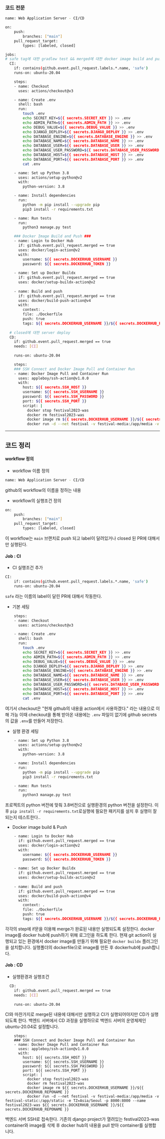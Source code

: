 ### 코드 전문

```Bash
name: Web Application Server - CI/CD

on:
    push:
        branches: ["main"]
    pull_request_target:
        types: [labeled, closed]

jobs:
# safe tag에 대한 gradlew test && merged에 대한 docker image build and push
  CI:
    if: contains(github.event.pull_request.labels.*.name, 'safe')
    runs-on: ubuntu-20.04

    steps:
    - name: Checkout
      uses: actions/checkout@v3

    - name: Create .env
      shell: bash
      run:
        touch .env
        echo SECRET_KEY=${{ secrets.SECRET_KEY }} >> .env
        echo ADMIN_PATH=${{ secrets.ADMIN_PATH }} >> .env
        echo DEBUG_VALUE=${{ secrets.DEBUG_VALUE }} >> .env
        echo DJANGO_DEPLOY=${{ secrets.DJANGO_DEPLOY }} >> .env
        echo DATABASE_ENGINE=${{ secrets.DATABASE_ENGINE }} >> .env
        echo DATABASE_NAME=${{ secrets.DATABASE_NAME }} >> .env
        echo DATABASE_USER=${{ secrets.DATABASE_USER }} >> .env
        echo DATABASE_USER_PASSWORD=${{ secrets.DATABASE_USER_PASSWORD }} >> .env
        echo DATABASE_HOST=${{ secrets.DATABASE_HOST }} >> .env
        echo DATABASE_PORT=${{ secrets.DATABASE_PORT }} >> .env
        cat .env

    - name: Set up Python 3.8
      uses: actions/setup-python@v2
      with:
        python-version: 3.8

    - name: Install dependencies
      run:
        python -m pip install --upgrade pip
        pip3 install -r requirements.txt

    - name: Run tests
      run:
	    python3 manage.py test

    ### Docker Image Build and Push ###
    - name: Login to Docker Hub
      if: github.event.pull_request.merged == true
      uses: docker/login-action@v2
      with:
        username: ${{ secrets.DOCKERHUB_USERNAME }}
        password: ${{ secrets.DOCKERHUB_TOKEN }}
            
    - name: Set up Docker Buildx
      if: github.event.pull_request.merged == true
      uses: docker/setup-buildx-action@v2
                
    - name: Build and push
      if: github.event.pull_request.merged == true
      uses: docker/build-push-action@v4
      with:
        context: .
        file: ./Dockerfile
        push: true
        tags: ${{ secrets.DOCKERHUB_USERNAME }}/${{ secrets.DOCKERHUB_REPONAME }}
  
  # closed에 대한 server deploy
  CD:
    if: github.event.pull_request.merged == true
    needs: [CI]
    
    runs-on: ubuntu-20.04

    steps:
    ### SSH Connect and Docker Image Pull and Container Run
    - name: Docker Image Pull and Container Run
      uses: appleboy/ssh-action@v1.0.0
      with:
        host: ${{ secrets.SSH_HOST }}
        username: ${{ secrets.SSH_USERNAME }}
        password: ${{ secrets.SSH_PASSWORD }}
        port: ${{ secrets.SSH_PORT }}
        script: |
          docker stop festival2023-was
          docker rm festival2023-was
          docker image rm ${{ secrets.DOCKERHUB_USERNAME }}/${{ secrets.DOCKERHUB_REPONAME }}
          docker run -d --net festival -v festival-media:/app/media -v festival-static:/app/static -e TZ=Asia/Seoul -p 8000:8000 --name festival2023-was ${{ secrets.DOCKERHUB_USERNAME }}/${{ secrets.DOCKERHUB_REPONAME }}
```


*** 
## 코드 정리
#### workflow 정의
- workflow 이름 정의
```Bash
name: Web Application Server - CI/CD
```
github의 workflow의 이름을 정하는 내용

- workflow의 실행조건 정의
```bash
on:
    push:
        branches: ["main"]
    pull_request_target:
        types: [labeled, closed]
```
이 workflow는 `main` 브랜치로 push 되고 label이 달려있거나 closed 된 PR에 대해서만 실행된다.
#### Job : CI
- CI 실행조건 추가
```Bash
CI:
    if: contains(github.event.pull_request.labels.*.name, 'safe')
    runs-on: ubuntu-20.04
```
`safe` 라는 이름의 label이 달린 PR에 대해서 작동한다.

- 기본 세팅
```Bash
    steps:
    - name: Checkout
      uses: actions/checkout@v3

    - name: Create .env
      shell: bash
      run:
        touch .env
        echo SECRET_KEY=${{ secrets.SECRET_KEY }} >> .env
        echo ADMIN_PATH=${{ secrets.ADMIN_PATH }} >> .env
        echo DEBUG_VALUE=${{ secrets.DEBUG_VALUE }} >> .env
        echo DJANGO_DEPLOY=${{ secrets.DJANGO_DEPLOY }} >> .env
        echo DATABASE_ENGINE=${{ secrets.DATABASE_ENGINE }} >> .env
        echo DATABASE_NAME=${{ secrets.DATABASE_NAME }} >> .env
        echo DATABASE_USER=${{ secrets.DATABASE_USER }} >> .env
        echo DATABASE_USER_PASSWORD=${{ secrets.DATABASE_USER_PASSWORD }} >> .env
        echo DATABASE_HOST=${{ secrets.DATABASE_HOST }} >> .env
        echo DATABASE_PORT=${{ secrets.DATABASE_PORT }} >> .env
        cat .env
```
여기서 checkout은 "현재 github의 내용을 action에서 사용하겠다." 라는 내용으로 이해 가능 
이때 checkout을 통해 받아온 내용에는 `.env` 파일이 없기에 github secrets의 값을 `.env`를 만들어 저장한다.

- 실행 환경 세팅
```Bash
    - name: Set up Python 3.8
      uses: actions/setup-python@v2
      with:
        python-version: 3.8

    - name: Install dependencies
      run:
        python -m pip install --upgrade pip
        pip3 install -r requirements.txt

    - name: Run tests
      run:
	    python3 manage.py test
```
프로젝트의 python 버전에 맞춰 3.8버전으로 실행환경의 python 버전을 설정한다.
이후 `pip install -r requirements.txt`로실행에 필요한 패키지를 설치 후 실행이 잘 되는지 테스트한다..

- Docker image build & Push
```Bash
    - name: Login to Docker Hub
      if: github.event.pull_request.merged == true
      uses: docker/login-action@v2
      with:
        username: ${{ secrets.DOCKERHUB_USERNAME }}
        password: ${{ secrets.DOCKERHUB_TOKEN }}
            
    - name: Set up Docker Buildx
      if: github.event.pull_request.merged == true
      uses: docker/setup-buildx-action@v2
                
    - name: Build and push
      if: github.event.pull_request.merged == true
      uses: docker/build-push-action@v4
      with:
        context: .
        file: ./Dockerfile
        push: true
        tags: ${{ secrets.DOCKERHUB_USERNAME }}/${{ secrets.DOCKERHUB_REPONAME }}
```
각각의 step에 if문을 이용해 merge가 완료된 내용만 실행되도록 설정한다.
docker image를 docker hub에 push하기 위해 로그인을 하도록 한다.
현재 git action이 실행되고 있는 환경에서 docker image를 만들기 위해 필요한 `docker buildx` 플러그인을 설치합니다.
실행폴더의 dockerfile으로 image를 만든 후 dockerhub에 push합니다.

#### Job : CD
- 실행환경과 실행조건
```bash
  CD:
    if: github.event.pull_request.merged == true
    needs: [CI]
    
    runs-on: ubuntu-20.04
```
CI와 마찬가지로 merge된 내용에 대해서만 실행하고 CI가 실행되어야지만 CD가 실행되도록 한다.
백엔드 서버에서 CD 과정을 실행하므로 백엔드 서버의 운영체제인 ubuntu-20.04로 설정합니다.

```
    steps:
    ### SSH Connect and Docker Image Pull and Container Run
    - name: Docker Image Pull and Container Run
      uses: appleboy/ssh-action@v1.0.0
      with:
        host: ${{ secrets.SSH_HOST }}
        username: ${{ secrets.SSH_USERNAME }}
        password: ${{ secrets.SSH_PASSWORD }}
        port: ${{ secrets.SSH_PORT }}
        script: |
          docker stop festival2023-was
          docker rm festival2023-was
          docker image rm ${{ secrets.DOCKERHUB_USERNAME }}/${{ secrets.DOCKERHUB_REPONAME }}
          docker run -d --net festival -v festival-media:/app/media -v festival-static:/app/static -e TZ=Asia/Seoul -p 8000:8000 --name festival2023-was ${{ secrets.DOCKERHUB_USERNAME }}/${{ secrets.DOCKERHUB_REPONAME }}
```
백엔드 서버 SSH로 접속한다. 기존의 django project가 열려있는 festival2023-was container와 image를 삭제 후 docker hub의 내용을 pull 받아 container를 실행합니다.

